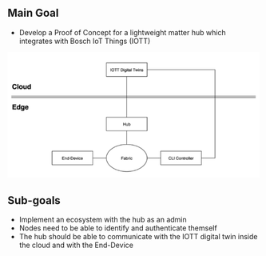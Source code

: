 
## Main Goal

- Develop a Proof of Concept for a lightweight matter hub which integrates with Bosch IoT Things (IOTT)

<img 
  alt="Banner"
  src="../images/goals.png">

## Sub-goals
- Implement an ecosystem with the hub as an admin
- Nodes need to be able to identify and authenticate themself
- The hub should be able to communicate with the IOTT digital twin inside the cloud and with the End-Device
